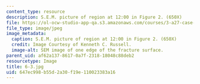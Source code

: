 ```yaml
---
content_type: resource
description: S.E.M. picture of region at 12:00 in Figure 2. (650X)
file: https://ol-ocw-studio-app-qa.s3.amazonaws.com/courses/3-a27-case-studies-in-forensic-metallurgy-fall-2007/647ec998b55d2a30f19e110023383a16_6-3.jpg
file_type: image/jpeg
image_metadata:
  caption: S.E.M. picture of region at 12:00 in Figure 2. (650X)
  credit: Image Courtesy of Kenneth C. Russell.
  image-alt: SEM image of one edge of the fracture surface.
parent_uid: af62a137-8617-0a7f-2318-18048c88deb2
resourcetype: Image
title: 6-3.jpg
uid: 647ec998-b55d-2a30-f19e-110023383a16
---
```

